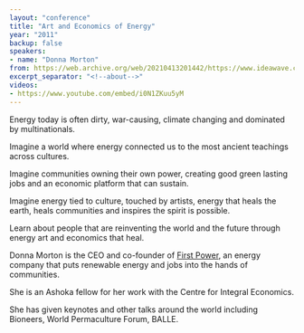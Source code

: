 ```yaml
---
layout: "conference"
title: "Art and Economics of Energy"
year: "2011"
backup: false
speakers:
- name: "Donna Morton"
from: https://web.archive.org/web/20210413201442/https://www.ideawave.ca/2011-conference/art-and-economics-of-energy
excerpt_separator: "<!--about-->"
videos:
- https://www.youtube.com/embed/i0N1ZKuu5yM
---
```


Energy today is often dirty, war-causing, climate changing and dominated by
multinationals.

Imagine a world where energy connected us to the most ancient teachings across
cultures.

Imagine communities owning their own power, creating good green lasting jobs
and an economic platform that can sustain.

Imagine energy tied to culture, touched by artists, energy that heals the
earth, heals communities and inspires the spirit is possible.

Learn about people that are reinventing the world and the future through
energy art and economics that heal.

<!--about-->

Donna Morton is the CEO and co-founder of [First Power](http://www.firstpowercanada.ca/),
an energy company that puts renewable energy and jobs into the hands of
communities.

She is an Ashoka fellow for her work with the Centre for Integral Economics.

She has given keynotes and other talks around the world including Bioneers,
World Permaculture Forum, BALLE.
